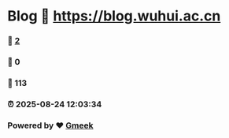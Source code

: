 # Blog :link: https://blog.wuhui.ac.cn 
### :page_facing_up: [2](https://blog.wuhui.ac.cn/tag.html) 
### :speech_balloon: 0 
### :hibiscus: 113 
### :alarm_clock: 2025-08-24 12:03:34 
### Powered by :heart: [Gmeek](https://github.com/Meekdai/Gmeek)
